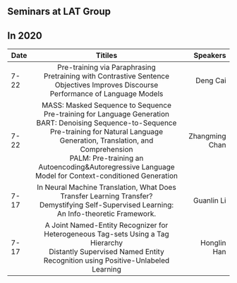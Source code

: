 ## Seminars at LAT Group

## In 2020

| Date   |      Titiles      |  Speakers |
|----------|:-------------:|------:|
| 7-22 |  Pre-training via Paraphrasing <br /> Pretraining with Contrastive Sentence Objectives Improves Discourse Performance of Language Models  | Deng Cai 
| 7-22 |    MASS: Masked Sequence to Sequence Pre-training for Language Generation <br /> BART: Denoising Sequence-to-Sequence Pre-training for Natural Language Generation, Translation, and Comprehension <br />  PALM: Pre-training an Autoencoding&Autoregressive Language Model for Context-conditioned Generation  |   Zhangming Chan |
| 7-17 |  In Neural Machine Translation, What Does Transfer Learning Transfer? <br /> Demystifying Self-Supervised Learning: An Info-theoretic Framework.  | Guanlin Li 
| 7-17 |    A Joint Named-Entity Recognizer for Heterogeneous Tag-sets Using a Tag Hierarchy <br /> Distantly Supervised Named Entity Recognition using Positive-Unlabeled Learning  |   Honglin Han |


<!---
<table>
    <thead>
        <tr>
            <th>Layer 1</th>
            <th>Layer 2</th>
            <th>Layer 3</th>
        </tr>
    </thead>
    <tbody>
        <tr>
            <td rowspan=4>L1 Name</td>
            <td rowspan=2>L2 Name A</td>
            <td>L3 Name A</td>
        </tr>
        <tr>
            <td>L3 Name B</td>
        </tr>
        <tr>
            <td rowspan=2>L2 Name B</td>
            <td>L3 Name C</td>
        </tr>
        <tr>
            <td>L3 Name D</td>
        </tr>
    </tbody>
</table>
--->
